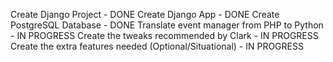 Create Django Project - DONE
Create Django App - DONE
Create PostgreSQL Database - DONE
Translate event manager from PHP to Python - IN PROGRESS
Create the tweaks recommended by Clark - IN PROGRESS
Create the extra features needed (Optional/Situational) - IN PROGRESS
